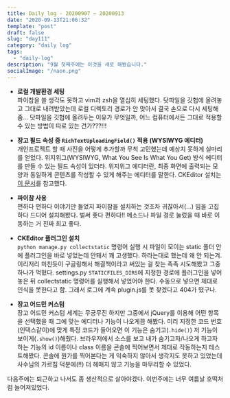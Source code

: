 ```yaml
---
title: Daily log - 20200907 ~ 20200913
date: "2020-09-13T21:06:32"
template: "post"
draft: false
slug: "day111"
category: "daily log"
tags:
  - "daily-log"
description: "9월 첫째주에는 이것을 새로 해봤습니다."
socialImage: "/naon.png"
---
```


- **로컬 개발환경 세팅**<br>
파이참을 쓸 생각도 못하고 vim과 zsh을 열심히 세팅했다. 닷파일을 깃헙에 올려놓고 그대로 내려받았는데 로컬 디렉토리 경로가 안 맞아서 결국 손으로 다시 세팅해줌... 닷파일을 깃헙에 올려두는 이유가 무엇일까, 어느 컴퓨터에서든 그대로 적용할 수 있는 방법이 따로 있는 건가???!!!

- **장고 필드 속성 중 `RichTextUploadingField()` 적용 (WYSIWYG 에디터)**<br>
개인프로젝트 할 때 사진을 어떻게 추가할까 무척 고민했는데 예상치 못하게 실마리를 얻었다. 위지위그(WYSIWYG, What You See Is What You Get) 방식 에디터를 만들 수 있는 필드 속성이 있더라. 위지위그 에디터란, 최종 화면에 출력되는 모양과 동일하게 콘텐츠를 작성할 수 있게 해주는 에디터를 말한다. CKEditor 설치는 [이 문서](https://opentutorials.org/module/4034/24908)를 참고했다.

- **파이참 사용**<br>
편하다 편하다 이야기만 들었지 파이참을 설치하는 것조차 귀찮아서(...) 빔을 고집하다 드디어 설치해봤다. 벌써 좋다 편하다!! 메소드나 파일 경로 눌렀을 때 바로 이동하는 거 진짜 최고 좋다.

- **CKEditor 플러그인 설치**<br>
`python manage.py collectstatic` 명령어 실행 시 파일이 모이는 static 폴더 안에 플러그인을 바로 넣었는데 안돼서 꽤 고생했다. 하라는대로 했는데 왜 안 되는겨. 이리저리 미친듯이 구글링해서 해결책이라고 써있는 걸 찾는 족족 시도해봤고 그중 하나가 먹혔다. settings.py `STATICFILES_DIRS`에 지정한 경로에 플러그인을 넣어놓은 뒤 collectstatic 명령어를 실행해서 넣었어야 한다. 수동으로 넣으면 제대로 인식을 못한다고 함. 그래서 로그에 계속 plugin.js를 못 찾겠다고 404가 떴구나.

- **장고 어드민 커스텀**<br>
장고 어드민 커스텀 세계는 무궁무진 하지만 그중에서 jQuery를 이용해 어떤 항목을 선택했을 때 그에 맞는 에디터나 기능이 나오게끔 해봤다. 미리 지정한 코드 번호(인덱스같이)에 맞게 특정 코드가 들어오면 이 기능은 숨기고(`.hide()`) 저 기능이 보이게(`.show()`)해줬다. 브라우저에서 소스를 보고 내가 숨기고자/나오게 하고자 하는 기능의 id 이름이나 class 이름을 콘솔에 찍어보면서 제대로 작동하는지 테스트해봤다. 콘솔에 뭔가를 찍어본다는 게 익숙하지 않아서 생각지도 못하고 있었는데 사수님의 가르침 덕분에(!!) 더 헤매지 않고 기능을 마무리할 수 있었다.

다음주에는 퇴근하고 나서도 좀 생산적으로 살아야겠다. 이번주에는 너무 여름날 호떡처럼 늘어져있었다.